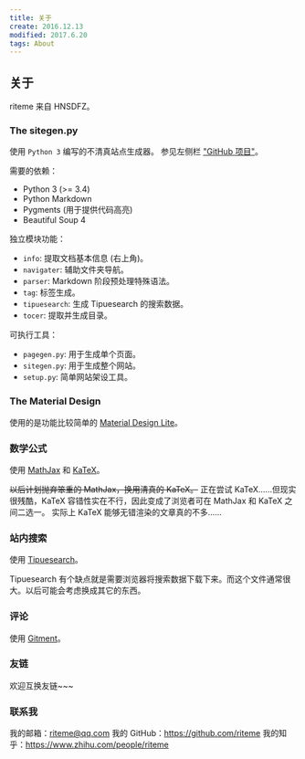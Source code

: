 ```yaml
---
title: 关于
create: 2016.12.13
modified: 2017.6.20
tags: About
---
```


## 关于
riteme 来自 HNSDFZ。

### The sitegen.py
使用 `Python 3` 编写的不清真站点生成器。
参见左侧栏 ["GitHub 项目"](https://github.com/riteme/riteme.github.io)。

需要的依赖：

* Python 3 (>= 3.4)
* Python Markdown
* Pygments (用于提供代码高亮)
* Beautiful Soup 4

独立模块功能：

* `info`: 提取文档基本信息 (右上角)。
* `navigater`: 辅助文件夹导航。
* `parser`: Markdown 阶段预处理特殊语法。
* `tag`: 标签生成。
* `tipuesearch`: 生成 Tipuesearch 的搜索数据。
* `tocer`: 提取并生成目录。

可执行工具：

* `pagegen.py`: 用于生成单个页面。
* `sitegen.py`: 用于生成整个网站。
* `setup.py`: 简单网站架设工具。

### The Material Design
使用的是功能比较简单的 [Material Design Lite](http://getmdl.io/)。

### 数学公式
使用 [MathJax](http://www.mathjax.org/) 和 [KaTeX](http://khan.github.io/KaTeX/)。

~~以后计划抛弃笨重的 MathJax，换用清真的 KaTeX。~~
正在尝试 KaTeX......但现实很残酷，KaTeX 容错性实在不行，因此变成了浏览者可在 MathJax 和 KaTeX 之间二选一。
实际上 KaTeX 能够无错渲染的文章真的不多......

### 站内搜索
使用 [Tipuesearch](http://www.tipue.com/search/)。

Tipuesearch 有个缺点就是需要浏览器将搜索数据下载下来。而这个文件通常很大。以后可能会考虑换成其它的东西。

### 评论
使用 [Gitment](https://github.com/imsun/gitment)。

### 友链
欢迎互换友链~~~

### 联系我
我的邮箱：<riteme@qq.com>
我的 GitHub：<https://github.com/riteme>
我的知乎：<https://www.zhihu.com/people/riteme>
